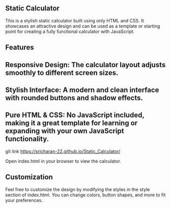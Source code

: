 ## Static Calculator
This is a stylish static calculator built using only HTML and CSS. It showcases an attractive design and can be used as a template or starting point for creating a fully functional calculator with JavaScript.

## Features
## Responsive Design: The calculator layout adjusts smoothly to different screen sizes.

## Stylish Interface: A modern and clean interface with rounded buttons and shadow effects.

## Pure HTML & CSS: No JavaScript included, making it a great template for learning or expanding with your own JavaScript functionality.

git link https://sricharan-22.github.io/Static_Calculator/

Open index.html in your browser to view the calculator.

## Customization
Feel free to customize the design by modifying the styles in the style section of index.html. You can change colors, button shapes, and more to fit your preferences.
